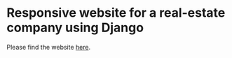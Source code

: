 # Responsive website for a real-estate company using Django

Please find the website [here](http://206.189.206.109/).
